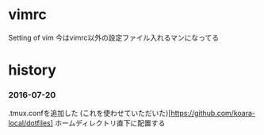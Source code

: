 # vimrc
Setting of vim
今はvimrc以外の設定ファイル入れるマンになってる

# history
### 2016-07-20
.tmux.confを追加した
(これを使わせていただいた)[https://github.com/koara-local/dotfiles]
ホームディレクトリ直下に配置する
